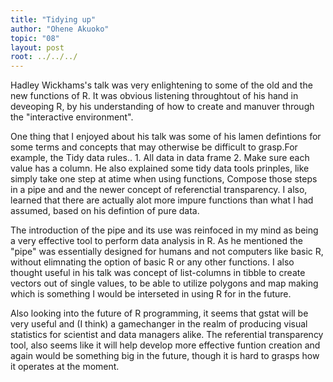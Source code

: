 ```yaml
---
title: "Tidying up"
author: "Ohene Akuoko"
topic: "08"
layout: post
root: ../../../
---
```



Hadley Wickhams's talk was very enlightening to some of the old and the new functions of R. It was obvious listening throughtout of his hand in deveoping R, by his understanding of how to  create and manuver through the "interactive environment". 

One thing that I enjoyed about his talk was some of his lamen defintions for some terms and concepts that may otherwise be difficult to grasp.For example, the Tidy data rules.. 1. All data in data frame 2. Make sure each value has a column. He also explained some tidy data tools prinples, like simply take one step at atime when using functions, Compose those steps in a pipe and and the newer concept of referenctial transparency. I also, learned that there are actually alot more impure functions than what I had assumed, based on his defintion of pure data.

The introduction of the pipe and its use was  reinfoced in my mind as being a very effective tool to perform data analysis in R. As he mentioned the "pipe" was essentially designed for humans and not computers like basic R, without elimnating the option of basic R or any other functions. I also thought useful in his talk was concept of list-columns in tibble to create vectors out of single values, to be able to utilize polygons and map making which is something I would be interseted in using R for in the future. 

Also looking into the future of R programming, it seems that gstat will be very useful and (I think) a gamechanger in the realm of producing visual statistics for scientist and data managers alike. The referential transparency tool, also seems like it will help develop more effective funtion creation and again would be something big in the future, though it is hard to grasps how it operates at the moment.



